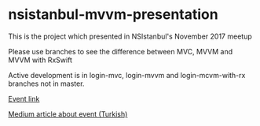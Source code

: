 # nsistanbul-mvvm-presentation
This is the project which presented in NSIstanbul's November 2017 meetup


Please use branches to see the difference between MVC, MVVM and MVVM with RxSwift

Active development is in login-mvc, login-mvvm and login-mcvm-with-rx branches not in master.

[Event link](https://www.eventbrite.com/e/nsistanbul-kasm-2017-meetup-tickets-40781780403)

[Medium article about event (Turkish)](https://medium.com/@strawb3rryx7/nsistanbul-kas%C4%B1m-2017-meetup-sunum-%C3%B6zeti-mvvm-fastlane-ec13a2bfc219)

